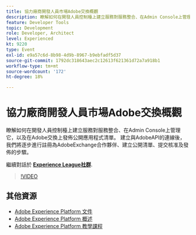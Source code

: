 ```yaml
---
title: 協力廠商開發人員市場Adobe交換概觀
description: 瞭解如何在開發人員控制檯上建立服務對服務整合、在Admin Console上管理它，以及在Adobe交換上發佈公開應用程式清單。 建立與AdobeAPI的連線後，我們將逐步進行註冊為AdobeExchange合作夥伴、建立公開清單、提交核准及發佈的步驟。
feature: Developer Tools
topic: Development
role: Developer, Architect
level: Experienced
kt: 9220
type: Event
exl-id: e9a57c6d-8b98-4d9b-8967-b9ebfadf5d37
source-git-commit: 1792dc318643aec2c12613f621361d72a7a918b1
workflow-type: tm+mt
source-wordcount: '172'
ht-degree: 18%

---
```


# 協力廠商開發人員市場Adobe交換概觀

瞭解如何在開發人員控制檯上建立服務對服務整合、在Admin Console上管理它，以及在Adobe交換上發佈公開應用程式清單。 建立與AdobeAPI的連線後，我們將逐步進行註冊為AdobeExchange合作夥伴、建立公開清單、提交核准及發佈的步驟。

繼續對話於 **[Experience League社群](https://adobe.ly/3ooiltm)**.

>[!VIDEO](https://video.tv.adobe.com/v/337841/?quality=12&learn=on&hidetitle=true)

## 其他資源

- [Adobe Experience Platform 文件](https://experienceleague.adobe.com/docs/experience-platform.html)
- [Adobe Experience Platform 概述](https://experienceleague.adobe.com/docs/experience-platform/landing/home.html?lang=zh-Hant)
- [Adobe Experience Platform 教學課程](https://experienceleague.adobe.com/docs/platform-learn/tutorials/overview.html?lang=zh-Hant)
